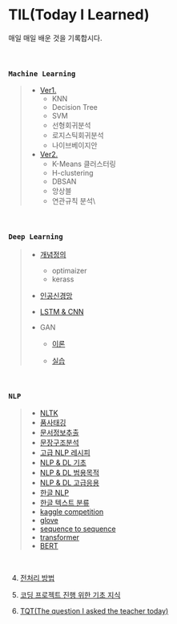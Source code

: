 # TIL(Today I Learned)
매일 매일 배운 것을 기록합시다.

<br>

### `Machine Learning`

> - [Ver1.](https://github.com/jynee/TIL/blob/master/ML/%5BML%5D%20%EA%B8%B0%EC%B4%88.md)
>   - KNN
>   - Decision Tree
>   - SVM
>   - 선형회귀분석
>   - 로지스틱회귀분석
>   - 나이브베이지안
> - [Ver2.](https://github.com/jynee/TIL/blob/master/ML/%5BML%5D%20%EA%B8%B0%EC%B4%88%202.md)
>   - K-Means 클러스터링
>   - H-clustering
>   - DBSAN
>   - 앙상블
>   - 연관규칙 분석\

<br>

### `Deep Learning`

> - [개념정의](https://github.com/jynee/TIL/blob/master/DL/%5BDL%5D%20%EA%B8%B0%EC%B4%88.md)
>   * optimaizer
>   * kerass
>
> - [인공신경망](https://github.com/jynee/TIL/blob/master/DL/%5BDL%5D%20%EC%9D%B8%EA%B3%B5%EC%8B%A0%EA%B2%BD%EB%A7%9D.md)
>
> - [LSTM & CNN](https://github.com/jynee/TIL/blob/master/DL/%5BDL%5D%20CNN.md)
>
> - GAN
>
>   * [이론](https://github.com/jynee/TIL/blob/master/DL/%5BDL%5D%20GAN_%EC%9D%B4%EB%A1%A0.md)
>
>   * [실습](https://github.com/jynee/TIL/blob/master/DL/%5BDL%5D%20GAN.md)
>

<br>

### `NLP`

> * [NLTK](https://github.com/jynee/TIL/blob/master/NLP/%5BNLP%5D%201_nltk%20%EB%93%B1.md)
> * [품사태깅](https://github.com/jynee/TIL/blob/master/NLP/%5BNLP%5D%202_nlp_%ED%92%88%EC%82%AC%20%ED%83%9C%EA%B9%85.md)
> * [문서정보추출](https://github.com/jynee/TIL/blob/master/NLP/%5BNLP%5D%203_nlp_%EB%AC%B8%EC%84%9C%20%EC%A0%95%EB%B3%B4%20%EC%B6%94%EC%B6%9C.md)
> * [문장구조분석](https://github.com/jynee/TIL/blob/master/NLP/%5BNLP%5D%204_nlp_%EB%AC%B8%EC%9E%A5%20%EA%B5%AC%EC%A1%B0%20%EB%B6%84%EC%84%9D.md)
> * [고급 NLP 레시피](https://github.com/jynee/TIL/blob/master/NLP/%5BNLP%5D%205_%EA%B3%A0%EA%B8%89NLP%EB%A0%88%EC%8B%9C%ED%94%BC.md)
> * [NLP & DL 기초](https://github.com/jynee/TIL/blob/master/NLP/%5BNLP%5D%206_nlp%26DL_.md)
> * [NLP & DL 범용목적](https://github.com/jynee/TIL/blob/master/NLP/%5BNLP%5D%207_nlp%26DL(%EB%B2%94%EC%9A%A9%EB%AA%A9%EC%A0%81)_.md)
> * [NLP & DL 고급응용](https://github.com/jynee/TIL/blob/master/NLP/%5BNLP%5D%208_nlp%26DL(%EA%B3%A0%EA%B8%89%EC%9D%91%EC%9A%A9)_.md)
> * [한글 NLP](https://github.com/jynee/TIL/blob/master/NLP/%5BNLP%5D%209_nlp%26DL(%ED%95%9C%EA%B8%80)_.md)
> * [한글 텍스트 분류](https://github.com/jynee/TIL/blob/master/NLP/%5BNLP%5D%2010_nlp%26%ED%85%8D%EC%8A%A4%ED%8A%B8%EB%B6%84%EB%A5%98(%ED%95%9C%EA%B8%80)_.md)
> * [kaggle competition](https://github.com/jynee/TIL/blob/master/NLP/%5BNLP%5D%2011_nlp%26Kaggle%20Competition(%ED%95%9C%EA%B8%80)_.md)
> * [glove](https://github.com/jynee/TIL/blob/master/NLP/%5BNLP%5D%2012_nlp%26glove(%ED%95%9C%EA%B8%80)_.md)
> * [sequence to sequence](https://github.com/jynee/TIL/blob/master/NLP/%5BNLP%5D%2013_1%20nlp%26sequencetosequence(%ED%95%9C%EA%B8%80)_.md)
> * [transformer](https://github.com/jynee/TIL/blob/master/NLP/%5BNLP%5D%2013_2%20nlp%26transformer(%ED%95%9C%EA%B8%80)_.md)
> * [BERT](https://github.com/jynee/TIL/blob/master/NLP/%5BNLP%5D%2013_3%20nlp%26BERT(%ED%95%9C%EA%B8%80)_.md)

<br>

4. [전처리 방법](https://github.com/jynee/TIL/blob/master/%5BData%5D%20%EC%A0%84%EC%B2%98%EB%A6%AC.md)

5. [코딩 프로젝트 진행 위한 기초 지식](https://github.com/jynee/TIL/blob/master/%ED%94%84%EB%A1%9C%EC%A0%9D%ED%8A%B8%20%EA%B8%B0%EC%B4%88%20%EB%8B%A4%EC%A7%80%EA%B8%B0.md)

6. [TQT(The question I asked the teacher today)](https://github.com/jynee/TIL/blob/master/TQT(The%20question%20I%20asked%20the%20teacher%20today.).md)